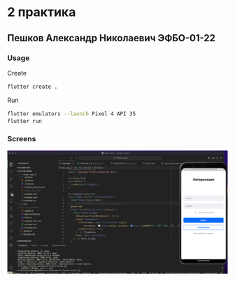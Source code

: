 # 2 практика 

## Пешков Александр Николаевич ЭФБО-01-22

### Usage

Create

```bash
flutter create .
```

Run 

```bash
flutter emulators --launch Pixel 4 API 35
flutter run
```

### Screens

<img src="/-static/practice_2/emulator_update.png" />
